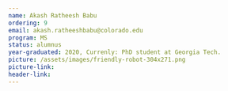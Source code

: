 ```yaml
---
name: Akash Ratheesh Babu
ordering: 9
email: akash.ratheeshbabu@colorado.edu
program: MS 
status: alumnus 
year-graduated: 2020, Currenly: PhD student at Georgia Tech.
picture: /assets/images/friendly-robot-304x271.png
picture-link: 
header-link: 
---
```

